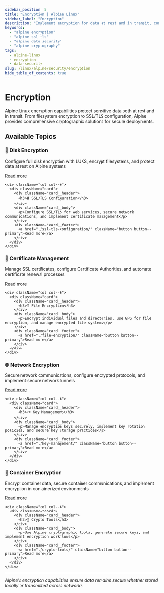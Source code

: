 ```yaml
---
sidebar_position: 5
title: "Encryption | Alpine Linux"
sidebar_label: "Encryption"
description: "Implement encryption for data at rest and in transit, configure SSL/TLS, and secure sensitive information in Alpine Linux."
keywords:
  - "alpine encryption"
  - "alpine ssl tls"
  - "alpine data security"
  - "alpine cryptography"
tags:
  - alpine-linux
  - encryption
  - data-security
slug: /linux/alpine/security/encryption
hide_table_of_contents: true
---
```


# Encryption

Alpine Linux encryption capabilities protect sensitive data both at rest and in transit. From filesystem encryption to SSL/TLS configuration, Alpine provides comprehensive cryptographic solutions for secure deployments.

## Available Topics

<div className="container">
  <div className="row">
    <div className="col col--6">
      <div className="card">
        <div className="card__header">
          <h3>💾 Disk Encryption</h3>
        </div>
        <div className="card__body">
          <p>Configure full disk encryption with LUKS, encrypt filesystems, and protect data at rest on Alpine systems</p>
        </div>
        <div className="card__footer">
          <a href="./disk-encryption/" className="button button--primary">Read more</a>
        </div>
      </div>
    </div>
    
    <div className="col col--6">
      <div className="card">
        <div className="card__header">
          <h3>🔒 SSL/TLS Configuration</h3>
        </div>
        <div className="card__body">
          <p>Configure SSL/TLS for web services, secure network communications, and implement certificate management</p>
        </div>
        <div className="card__footer">
          <a href="./ssl-tls-configuration/" className="button button--primary">Read more</a>
        </div>
      </div>
    </div>
  </div>

  <div className="row">
    <div className="col col--6">
      <div className="card">
        <div className="card__header">
          <h3>📜 Certificate Management</h3>
        </div>
        <div className="card__body">
          <p>Manage SSL certificates, configure Certificate Authorities, and automate certificate renewal processes</p>
        </div>
        <div className="card__footer">
          <a href="./certificate-management/" className="button button--primary">Read more</a>
        </div>
      </div>
    </div>
    
    <div className="col col--6">
      <div className="card">
        <div className="card__header">
          <h3>🔐 File Encryption</h3>
        </div>
        <div className="card__body">
          <p>Encrypt individual files and directories, use GPG for file encryption, and manage encrypted file systems</p>
        </div>
        <div className="card__footer">
          <a href="./file-encryption/" className="button button--primary">Read more</a>
        </div>
      </div>
    </div>
  </div>

  <div className="row">
    <div className="col col--6">
      <div className="card">
        <div className="card__header">
          <h3>🌐 Network Encryption</h3>
        </div>
        <div className="card__body">
          <p>Secure network communications, configure encrypted protocols, and implement secure network tunnels</p>
        </div>
        <div className="card__footer">
          <a href="./network-encryption/" className="button button--primary">Read more</a>
        </div>
      </div>
    </div>
    
    <div className="col col--6">
      <div className="card">
        <div className="card__header">
          <h3>🗝️ Key Management</h3>
        </div>
        <div className="card__body">
          <p>Manage encryption keys securely, implement key rotation policies, and secure key storage practices</p>
        </div>
        <div className="card__footer">
          <a href="./key-management/" className="button button--primary">Read more</a>
        </div>
      </div>
    </div>
  </div>

  <div className="row">
    <div className="col col--6">
      <div className="card">
        <div className="card__header">
          <h3>🐳 Container Encryption</h3>
        </div>
        <div className="card__body">
          <p>Encrypt container data, secure container communications, and implement encryption in containerized environments</p>
        </div>
        <div className="card__footer">
          <a href="./container-encryption/" className="button button--primary">Read more</a>
        </div>
      </div>
    </div>
    
    <div className="col col--6">
      <div className="card">
        <div className="card__header">
          <h3>🔧 Crypto Tools</h3>
        </div>
        <div className="card__body">
          <p>Use Alpine cryptographic tools, generate secure keys, and implement encryption workflows</p>
        </div>
        <div className="card__footer">
          <a href="./crypto-tools/" className="button button--primary">Read more</a>
        </div>
      </div>
    </div>
  </div>
</div>

---

*Alpine's encryption capabilities ensure data remains secure whether stored locally or transmitted across networks.*